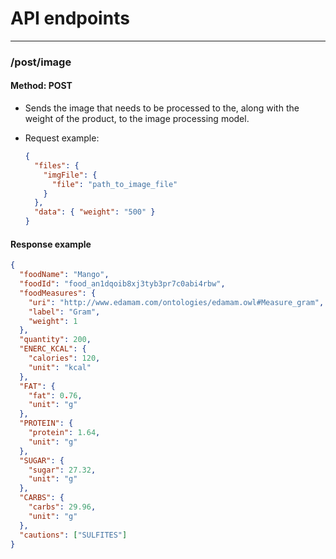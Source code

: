 # API endpoints

---

### /post/image

#### Method: POST

- Sends the image that needs to be processed to the, along with the weight of the product, to the image processing model.
- Request example:

  ```json
  {
    "files": {
      "imgFile": {
        "file": "path_to_image_file"
      }
    },
    "data": { "weight": "500" }
  }
  ```

#### Response example

```json
{
  "foodName": "Mango",
  "foodId": "food_an1dqoib8xj3tyb3pr7c0abi4rbw",
  "foodMeasures": {
    "uri": "http://www.edamam.com/ontologies/edamam.owl#Measure_gram",
    "label": "Gram",
    "weight": 1
  },
  "quantity": 200,
  "ENERC_KCAL": {
    "calories": 120,
    "unit": "kcal"
  },
  "FAT": {
    "fat": 0.76,
    "unit": "g"
  },
  "PROTEIN": {
    "protein": 1.64,
    "unit": "g"
  },
  "SUGAR": {
    "sugar": 27.32,
    "unit": "g"
  },
  "CARBS": {
    "carbs": 29.96,
    "unit": "g"
  },
  "cautions": ["SULFITES"]
}
```

